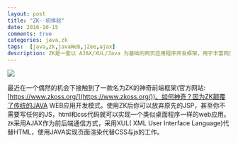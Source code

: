 ```yaml
---
layout: post
title: "ZK--初体验"
date: 2016-10-15
comments: true
categories: java,zk
tags:  [java,zk,javaWeb,j2ee,ajax]
description: ZK是一套以 AJAX/XUL/Java 为基础的网页应用程序开发框架，用于丰富网页应用程序的使用界面。最大的好处是，在设计AJAX网络应用程序时，轻松简便的操作就像设计桌面程序一样。 ZK包含了一个以AJAX为基础、事件驱动（event-driven）、高互动性的引擎，同时还提供了丰富多样、可重复使用的XUL与HTML组件，以及以 XML 为基础的使用界面设计语言 ZK User-interfaces Markup Language (ZUML)。
---
```


![](http://7xrvdu.com1.z0.glb.clouddn.com/ZK-logo.png)

最近在一个偶然的机会下接触到了一款名为ZK的神奇前端框架(官方网站:[https://www.zkoss.org/](https://www.zkoss.org/))。如何神奇？因为ZK颠覆了传统的JAVA WEB应用开发模式。使用ZK后你可以放弃原先的JSP，甚至你不需要写任何的JS，html和css代码就可以实现一个类似桌面程序一样的web应用。`ZK`采用AJAX作为前后端通信方式，采用XUL(  XML User Interface Language)代替HTML，使用JAVA实现页面渲染代替CSS与js的工作。

